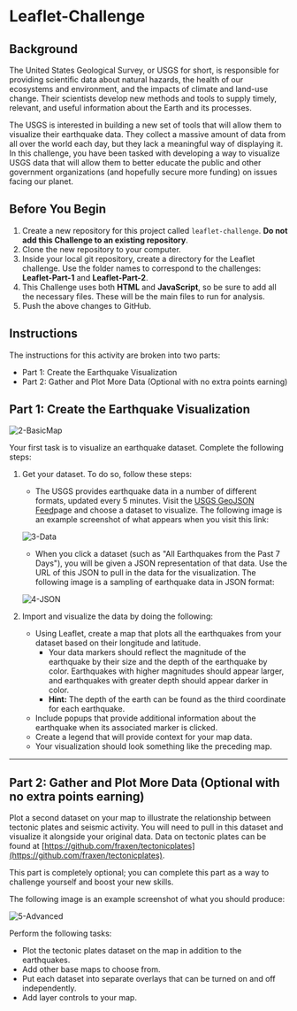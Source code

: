 # Leaflet-Challenge

## Background

The United States Geological Survey, or USGS for short, is responsible for providing scientific data about natural hazards, the health of our ecosystems and environment, and the impacts of climate and land-use change. Their scientists develop new methods and tools to supply timely, relevant, and useful information about the Earth and its processes.

The USGS is interested in building a new set of tools that will allow them to visualize their earthquake data. They collect a massive amount of data from all over the world each day, but they lack a meaningful way of displaying it. In this challenge, you have been tasked with developing a way to visualize USGS data that will allow them to better educate the public and other government organizations (and hopefully secure more funding) on issues facing our planet.

## Before You Begin

1.  Create a new repository for this project called  `leaflet-challenge`.  **Do not add this Challenge to an existing repository**.
2.  Clone the new repository to your computer. 
3.  Inside your local git repository, create a directory for the Leaflet challenge. Use the folder names to correspond to the challenges:  **Leaflet-Part-1**  and  **Leaflet-Part-2**.
4.  This Challenge uses both  **HTML**  and  **JavaScript**, so be sure to add all the necessary files. These will be the main files to run for analysis.
5.  Push the above changes to GitHub.
    
## Instructions

The instructions for this activity are broken into two parts:
-   Part 1: Create the Earthquake Visualization
-   Part 2: Gather and Plot More Data (Optional with no extra points earning)
    
## Part 1: Create the Earthquake Visualization

![2-BasicMap](https://static.bc-edx.com/data/dl-1-1/m15/lms/img/2-BasicMap.jpg)

Your first task is to visualize an earthquake dataset. Complete the following steps:

1.  Get your dataset. To do so, follow these steps:
    -   The USGS provides earthquake data in a number of different formats, updated every 5 minutes. Visit the  [USGS GeoJSON Feed](http://earthquake.usgs.gov/earthquakes/feed/v1.0/geojson.php)page and choose a dataset to visualize. The following image is an example screenshot of what appears when you visit this link:
    
    ![3-Data](https://static.bc-edx.com/data/dl-1-1/m15/lms/img/3-Data.jpg)
    
    -   When you click a dataset (such as "All Earthquakes from the Past 7 Days"), you will be given a JSON representation of that data. Use the URL of this JSON to pull in the data for the visualization. The following image is a sampling of earthquake data in JSON format:
    
    ![4-JSON](https://static.bc-edx.com/data/dl-1-1/m15/lms/img/4-JSON.jpg)
    
2.  Import and visualize the data by doing the following:
    
    -   Using Leaflet, create a map that plots all the earthquakes from your dataset based on their longitude and latitude.
        -   Your data markers should reflect the magnitude of the earthquake by their size and the depth of the earthquake by color. Earthquakes with higher magnitudes should appear larger, and earthquakes with greater depth should appear darker in color.
        -   **Hint:**  The depth of the earth can be found as the third coordinate for each earthquake.
    -   Include popups that provide additional information about the earthquake when its associated marker is clicked.
    -   Create a legend that will provide context for your map data.
    -   Your visualization should look something like the preceding map.
        
----------

## Part 2: Gather and Plot More Data (Optional with no extra points earning)

Plot a second dataset on your map to illustrate the relationship between tectonic plates and seismic activity. You will need to pull in this dataset and visualize it alongside your original data. Data on tectonic plates can be found at  [https://github.com/fraxen/tectonicplates](https://github.com/fraxen/tectonicplates).

This part is completely optional; you can complete this part as a way to challenge yourself and boost your new skills.

The following image is an example screenshot of what you should produce:

![5-Advanced](https://static.bc-edx.com/data/dl-1-1/m15/lms/img/5-Advanced.jpg)

Perform the following tasks:
-   Plot the tectonic plates dataset on the map in addition to the earthquakes.
-   Add other base maps to choose from.    
-   Put each dataset into separate overlays that can be turned on and off independently.    
-   Add layer controls to your map.
